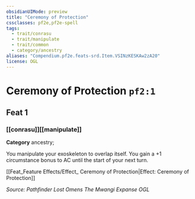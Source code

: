 ```yaml
---
obsidianUIMode: preview
title: "Ceremony of Protection"
cssclasses: pf2e,pf2e-spell
tags:
  - trait/conrasu
  - trait/manipulate
  - trait/common
  - category/ancestry
aliases: "Compendium.pf2e.feats-srd.Item.VSINzKESKAw2zA20"
license: OGL
---
```

# Ceremony of Protection `pf2:1`
## Feat 1
### [[conrasu]][[manipulate]]

**Category** ancestry; 




You manipulate your exoskeleton to overlap itself. You gain a +1 circumstance bonus to AC until the start of your next turn.

[[Feat_Feature Effects/Effect_ Ceremony of Protection|Effect: Ceremony of Protection]]

*Source: Pathfinder Lost Omens The Mwangi Expanse*
*OGL*